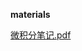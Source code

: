 <!-- tabs:start -->
**materials**

[微积分笔记.pdf](https://raw.gitmirror.com/HIT-OpenCS/CS_Courses/main/大一/微积分B/materials/微积分笔记.pdf)

<!-- tabs:end -->